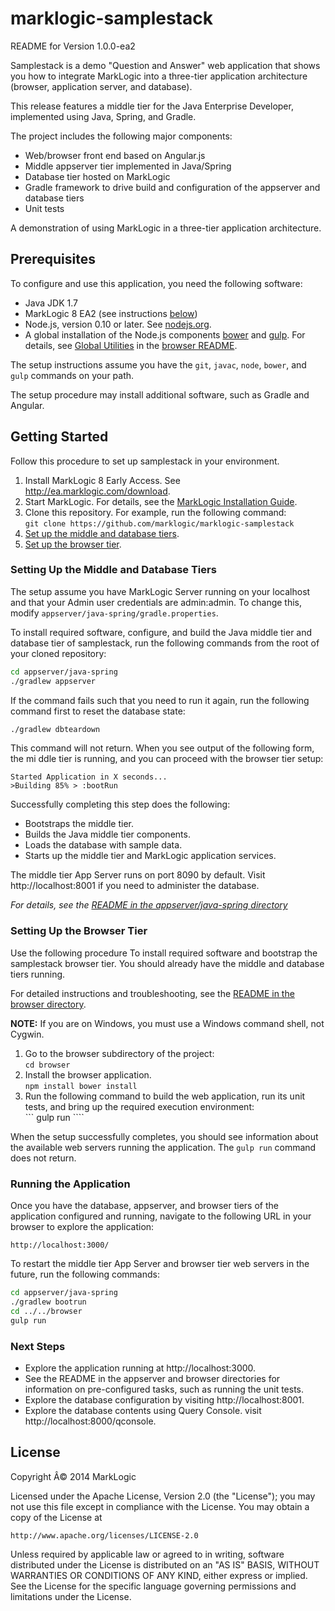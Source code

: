 # marklogic-samplestack

README for Version 1.0.0-ea2

Samplestack is a demo "Question and Answer" web application that shows you how to integrate MarkLogic into a three-tier application architecture (browser, application server, and database).

This release features a middle tier for the Java Enterprise Developer, implemented using Java, Spring, and Gradle.

The project includes the following major components:
* Web/browser front end based on Angular.js
* Middle appserver tier implemented in Java/Spring
* Database tier hosted on MarkLogic
* Gradle framework to drive build and configuration of the appserver and database tiers
* Unit tests

A demonstration of using MarkLogic in a three-tier application architecture.

## Prerequisites
To configure and use this application, you need the following software:
* Java JDK 1.7
* MarkLogic 8 EA2 (see instructions [below](#getting-started))
* Node.js, version 0.10 or later. See [nodejs.org](http://nodejs.org).
* A global installation of the Node.js components [bower](http://bower.io) and [gulp](https://github.com/gulpjs/gulp). For details, see [Global Utilities](browser/README.md#global-utilities) in the [browser README](browser/README.md).

The setup instructions assume you have the `git`, `javac`, `node`, `bower`, and `gulp` commands on your path.

The setup procedure may install additional software, such as Gradle and Angular.

## Getting Started
Follow this procedure to set up samplestack in your environment.

1. Install MarkLogic 8 Early Access. See http://ea.marklogic.com/download.
2. Start MarkLogic. For details, see the [MarkLogic Installation Guide](http://docs.marklogic.com/guide/installation/procedures#id_92457).
3. Clone this repository. For example, run the following command:  
        ```
        git clone https://github.com/marklogic/marklogic-samplestack
        ```
4. [Set up the middle and database tiers](#setting-up-the-middle-and-database-tiers).
5. [Set up the browser tier](#setting-up-the-browser-tier).


### Setting Up the Middle and Database Tiers
The setup assume you have MarkLogic Server running on your localhost and that your Admin user credentials are admin:admin. To change this, modify `appserver/java-spring/gradle.properties`.

To install required software, configure, and build the Java middle tier and database tier of samplestack, run the following commands from the root of your cloned repository:

```bash
cd appserver/java-spring
./gradlew appserver
```

If the command fails such that you need to run it again, run the following command first to reset the database state:

```bash
./gradlew dbteardown
```

This command will not return. When you see output of the following form, the mi ddle tier is running, and you can proceed with the browser tier setup:
```
Started Application in X seconds...
>Building 85% > :bootRun
```

Successfully completing this step does the following:
* Bootstraps the middle tier.
* Builds the Java middle tier components.
* Loads the database with sample data.
* Starts up the middle tier and MarkLogic application services. 

The middle tier App Server runs on port 8090 by default. Visit http://localhost:8001 if you need to administer the database.

*For details, see the [README in the appserver/java-spring directory](appserver/java-spring/README.md)*

### Setting Up the Browser Tier
Use the following procedure To install required software and bootstrap the samplestack browser tier. You should already have the middle and database tiers running.

For detailed instructions and troubleshooting, see the [README in the browser directory](browser/README.md).

**NOTE:** If you are on Windows, you must use a Windows command shell, not Cygwin.

1. Go to the browser subdirectory of the project:  
        ```
        cd browser
        ```
1. Install the browser application.  
        ```
        npm install
        bower install
        ```
2. Run the following command to build the web application, run its unit tests, and bring up the required execution environment:  
        ```
        gulp run
        ````

When the setup successfully completes, you should see information about the available web servers running the application. The `gulp run` command does not return.

### Running the Application
Once you have the database, appserver, and browser tiers of the application configured and running, navigate to the following URL in your browser to explore the application:

`http://localhost:3000/`

To restart the middle tier App Server and browser tier web servers in the future, run the following commands:
```bash
cd appserver/java-spring
./gradlew bootrun
cd ../../browser
gulp run
```

### Next Steps
* Explore the application running at http://localhost:3000.
* See the README in the appserver and browser directories for information on pre-configured tasks, such as running the unit tests.
* Explore the database configuration by visiting http://localhost:8001.
* Explore the database contents using Query Console. visit http://localhost:8000/qconsole.

## License

Copyright Â© 2014 MarkLogic

Licensed under the Apache License, Version 2.0 (the "License");
you may not use this file except in compliance with the License.
You may obtain a copy of the License at

    http://www.apache.org/licenses/LICENSE-2.0

Unless required by applicable law or agreed to in writing, software
distributed under the License is distributed on an "AS IS" BASIS,
WITHOUT WARRANTIES OR CONDITIONS OF ANY KIND, either express or implied.
See the License for the specific language governing permissions and
limitations under the License.
